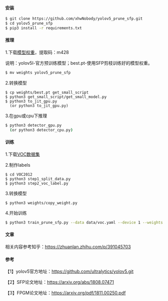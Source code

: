 #### 安装

```sh
$ git clone https://github.com/xhwNobody/yolov5_prune_sfp.git
$ cd yolov5_prune_sfp
$ pip3 install -r requirements.txt
```

#### 推理

1.下载[模型权重](https://pan.baidu.com/s/16xHcdYqagctedT2DjLBtCw)，提取码：m428

说明：yolov5l-官方预训练模型；best.pt-使用SFP剪枝训练好的模型权重。

```sh
$ mv weights yolov5_prune_sfp
```

2.转换模型

```shell
$ cp weights/best.pt get_small_script
$ python3 get_small_script/get_small_model.py
$ python3 to_jit_gpu.py
  (or python3 to_jit_gpu.py)
```

3.在gpu或cpu下推理

```sh
$ python3 detector_gpu.py 
  (or python3 detector_cpu.py)
```

#### 训练

1.下载[VOC数据集]()

2.制作labels

```shell
$ cd VOC2012
$ python3 step1_split_data.py
$ python3 step2_voc_label.py
```

3.转换模型

```
$ python3 weights/copy_weight.py
```

4.开始训练

```sh
$ python3 train_prune_sfp.py --data data/voc.yaml --device 1 --weights weights/pretrained.pt --hyp data/hyp.finetune.yaml
```

#### 文章

相关内容参考知乎：https://zhuanlan.zhihu.com/p/391045703

#### 参考

【1】yolov5官方地址：https://github.com/ultralytics/yolov5.git

【2】SFP论文地址：https://arxiv.org/abs/1808.07471

【3】FPGM论文地址：https://arxiv.org/pdf/1811.00250.pdf